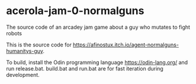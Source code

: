 # acerola-jam-0-normalguns
The source code of an arcadey jam game about a guy who mutates to fight robots

This is the source code for https://afinostux.itch.io/agent-normalguns-humanitys-guy.

To build, install the Odin programming language https://odin-lang.org/ and run release.bat.
build.bat and run.bat are for fast iteration during development.
